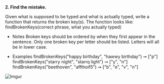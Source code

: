**2. Find the mistake.**

Given what is supposed to be typed and what is actually typed, write a function that returns the broken key(s). 
The function looks like:
findBrokenKeys(correct phrase, what you actually typed)

* Notes
Broken keys should be ordered by when they first appear in the sentence.
Only one broken key per letter should be listed.
Letters will all be in lower case.

* Examples
findBrokenKeys("happy birthday", "hawwy birthday") ➞ ["p"]
findBrokenKeys("starry night", "starrq light") ➞ ["y", "n"]
findBrokenKeys("beethoven", "affthoif5") ➞ ["b", "e", "v", "n"]

![Imgur](https://i.imgur.com/nZQvHYe.png?1)

